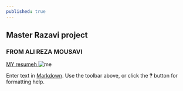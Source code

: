 ```yaml
---
published: true
---
```

## Master Razavi project
### FROM ALI REZA MOUSAVI
[MY resumeh ](https://github.com/samousavii/alirezamousavi.github.io/blob/master/files/my%20resumeh.pdf "resumeh ")![me ]({{site.baseurl}}/https://github.com/samousavii/alirezamousavi.github.io/blob/master/files/IMG-20210105-WA0041.jpg)




Enter text in [Markdown](http://daringfireball.net/projects/markdown/). Use the toolbar above, or click the **?** button for formatting help.
